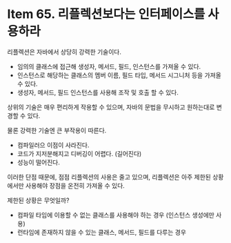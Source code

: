 # Item 65. 리플렉션보다는 인터페이스를 사용하라

리플렉션은 자바에서 상당히 강력한 기술이다.

- 임의의 클래스에 접근해 생성자, 메서드, 필드, 인스턴스를 가져올 수 있다.
- 인스턴스로 해당하는 클래스의 멤버 이름, 필드 타입, 메서드 시그니처 등을 가져올 수 있다.
- 생성자, 메서드, 필드 인스턴스를 사용해 조작 및 호출 할 수 있다.

상위의 기술은 매우 편리하게 작용할 수 있으며, 자바의 문법을 무시하고 원하는대로 변경할 수 있다.

물론 강력한 기술엔 큰 부작용이 따른다.

- 컴파일러으 이점이 사라진다.
- 코드가 지저분해지고 디버깅이 어렵다. (길어진다)
- 성능이 떨어진다.

이러한 단점 때문에, 점점 리플렉션의 사용은 줄고 있으며, 리플렉션은 아주 제한된 상황에서만 사용해야 장점을 온전히 가져올 수 있다.

제한된 상황은 무엇일까?

- 컴파일 타임에 이용할 수 없는 클래스를 사용해야 하는 경우 (인스턴스 생성에만 사용)
- 런타임에 존재하지 않을 수 있는 클래스, 메서드, 필드를 다루는 경우
